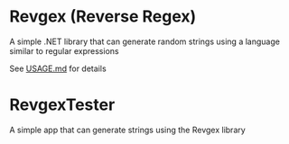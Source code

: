 # Revgex (Reverse Regex)

A simple .NET library that can generate random strings using a language similar to regular expressions

See [USAGE.md](USAGE.md) for details

# RevgexTester

A simple app that can generate strings using the Revgex library

